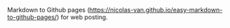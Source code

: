 Markdown to Github pages (https://nicolas-van.github.io/easy-markdown-to-github-pages/) for web posting.
